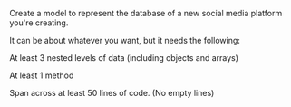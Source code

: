 Create a model to represent the database of a new social media platform you're creating. 

It can be about whatever you want, but it needs the following:

At least 3 nested levels of data (including objects and arrays)

At least 1 method

Span across at least 50 lines of code. (No empty lines)